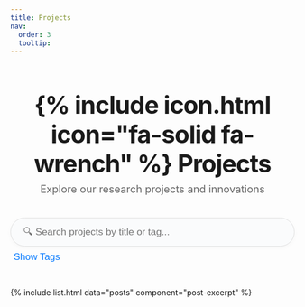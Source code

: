 ```yaml
---
title: Projects
nav:
  order: 3
  tooltip:
---
```


<div class="projects-header">
  <h1>{% include icon.html icon="fa-solid fa-wrench" %} Projects</h1>
  <p class="subtitle">Explore our research projects and innovations</p>
</div>

<div class="search-section">
  <div class="search-container">
    <input type="text" id="project-search" placeholder="🔍 Search projects by title or tag..." autocomplete="off">
    <div class="search-suggestions" id="search-suggestions"></div>
  </div>
  <div class="tags-collapsible">
    <button id="tags-toggle-btn" class="tags-toggle-btn">
      <span class="toggle-text">Show Tags</span>
      <i class="fa-solid fa-chevron-down"></i>
    </button>
    <div class="tags-content" id="tags-content">
      <!-- Tags will be rendered here by JS for better control -->
    </div>
  </div>
</div>

<div class="search-info" id="search-info"></div>

<div class="projects-list" id="projects-list">
  {% include list.html data="posts" component="post-excerpt" %}
</div>

<link rel="stylesheet" href="https://cdnjs.cloudflare.com/ajax/libs/font-awesome/6.4.2/css/all.min.css">
<script src="https://cdn.jsdelivr.net/npm/fuse.js@6.6.2"></script>
<script>
document.addEventListener('DOMContentLoaded', function() {
  // --- Collapsible tags ---
  const tagsToggleBtn = document.getElementById('tags-toggle-btn');
  const tagsContent = document.getElementById('tags-content');
  const toggleText = tagsToggleBtn.querySelector('.toggle-text');
  const toggleIcon = tagsToggleBtn.querySelector('i');
  let tagsExpanded = false;

  tagsToggleBtn.addEventListener('click', () => {
    tagsExpanded = !tagsExpanded;
    if (tagsExpanded) {
      tagsContent.classList.add('expanded');
      // Dynamically set max-height to fit all tags
      tagsContent.style.maxHeight = tagsContent.scrollHeight + "px";
      toggleText.textContent = 'Hide Tags';
      toggleIcon.classList.remove('fa-chevron-down');
      toggleIcon.classList.add('fa-chevron-up');
    } else {
      tagsContent.classList.remove('expanded');
      tagsContent.style.maxHeight = null;
      toggleText.textContent = 'Show Tags';
      toggleIcon.classList.remove('fa-chevron-up');
      toggleIcon.classList.add('fa-chevron-down');
    }
  });

  // --- Gather tags and projects ---
  const projectEls = Array.from(document.querySelectorAll('.post-excerpt'));
  const allTags = new Set();
  const projects = projectEls.map(post => {
    const title = post.querySelector('h3')?.textContent?.trim() || '';
    const tags = Array.from(post.querySelectorAll('.tag')).map(tag => {
      const t = tag.textContent.trim();
      allTags.add(t);
      return t;
    });
    return { title, tags, element: post };
  });
  const tagsArr = Array.from(allTags).sort();

  // --- Render tags as pills ---
  function renderTags() {
    tagsContent.innerHTML = tagsArr.map(tag =>
      `<span class="tag-pill" data-tag="${tag}">${tag}</span>`
    ).join('');
  }
  renderTags();

  // --- Tag click filters projects ---
  tagsContent.addEventListener('click', e => {
    if (e.target.classList.contains('tag-pill')) {
      const tag = e.target.dataset.tag;
      searchInput.value = tag;
      filterProjects(tag);
      suggestionsContainer.classList.remove('active');
    }
  });

  // --- Smart search with suggestions ---
  const searchInput = document.getElementById('project-search');
  const suggestionsContainer = document.getElementById('search-suggestions');
  const projectsList = document.getElementById('projects-list');

  // Fuse for projects and tags
  const fuse = new Fuse([
    ...projects.map(p => ({ type: 'project', value: p.title })),
    ...tagsArr.map(t => ({ type: 'tag', value: t }))
  ], {
    keys: ['value'],
    threshold: 0.3
  });

  function filterProjects(query) {
    const q = query.trim().toLowerCase();
    projectEls.forEach(post => post.style.display = '');
    if (!q) return;
    projectEls.forEach(post => {
      const title = post.querySelector('h3')?.textContent?.toLowerCase() || '';
      const tags = Array.from(post.querySelectorAll('.tag')).map(tag => tag.textContent.toLowerCase());
      if (!title.includes(q) && !tags.some(t => t.includes(q))) {
        post.style.display = 'none';
      }
    });
  }

  searchInput.addEventListener('input', (e) => {
    const value = e.target.value.trim();
    if (value.length < 1) {
      suggestionsContainer.classList.remove('active');
      filterProjects('');
      return;
    }
    const results = fuse.search(value).slice(0, 8);
    if (results.length > 0) {
      suggestionsContainer.innerHTML = results.map(r =>
        `<div class="suggestion-item" data-type="${r.item.type}" data-value="${r.item.value}">
          ${r.item.type === 'tag' ? '<i class="fa fa-tag"></i> ' : '<i class="fa fa-file-alt"></i> '}
          ${r.item.value}
        </div>`
      ).join('');
      suggestionsContainer.classList.add('active');
    } else {
      suggestionsContainer.classList.remove('active');
    }
    filterProjects(value);
  });

  suggestionsContainer.addEventListener('mousedown', (e) => {
    if (e.target.classList.contains('suggestion-item')) {
      const val = e.target.dataset.value;
      searchInput.value = val;
      filterProjects(val);
      suggestionsContainer.classList.remove('active');
    }
  });

  document.addEventListener('click', (e) => {
    if (!searchInput.contains(e.target) && !suggestionsContainer.contains(e.target)) {
      suggestionsContainer.classList.remove('active');
    }
  });
});
</script>

<style>
.projects-header {
  text-align: center;
  margin-bottom: 2.5rem;
}
.projects-header h1 {
  font-size: 2.7rem;
  font-weight: 700;
  letter-spacing: -1px;
  margin-bottom: 0.5rem;
}
.projects-header .subtitle {
  color: #666;
  font-size: 1.15rem;
  margin-top: 0;
}
.search-section {
  max-width: 650px;
  margin: 0 auto 2.5rem;
}
.search-container {
  position: relative;
  margin-bottom: 0.5rem;
}
#project-search {
  width: 100%;
  padding: 14px 22px;
  border: 1.5px solid #e0e0e0;
  border-radius: 30px;
  font-size: 1.08rem;
  background: #fafbfc;
  transition: border 0.2s;
  box-shadow: 0 2px 8px 0 rgba(0,0,0,0.03);
}
#project-search:focus {
  border: 1.5px solid #0077ff;
  outline: none;
  background: #fff;
}
.search-suggestions {
  position: absolute;
  top: 110%;
  left: 0;
  right: 0;
  background: #fff;
  border-radius: 12px;
  box-shadow: 0 8px 24px rgba(0,0,0,0.08);
  z-index: 1000;
  max-height: 260px;
  overflow-y: auto;
  display: none;
  border: 1px solid #e0e0e0;
}
.search-suggestions.active {
  display: block;
}
.suggestion-item {
  padding: 11px 20px;
  cursor: pointer;
  font-size: 1.04rem;
  display: flex;
  align-items: center;
  gap: 0.6em;
  color: #222;
  transition: background 0.15s;
}
.suggestion-item:hover {
  background: #f3f7fa;
}
.tags-collapsible {
  margin-top: 0.5rem;
  text-align: left;
}
.tags-toggle-btn {
  background: none;
  border: none;
  color: #0077ff;
  font-size: 1.05rem;
  cursor: pointer;
  display: flex;
  align-items: center;
  gap: 0.5em;
  margin-bottom: 0.2rem;
  font-weight: 500;
  transition: color 0.2s;
}
.tags-toggle-btn:hover {
  color: #0056b3;
}
.tags-content {
  max-height: 0;
  overflow: hidden;
  transition: max-height 0.35s cubic-bezier(.4,0,.2,1);
  margin-bottom: 0.5rem;
  padding-left: 2px;
}
.tags-content.expanded {
  /* Remove fixed max-height, let JS set it dynamically */
  padding-top: 0.5em;
}
.tag-pill {
  display: inline-block;
  background: linear-gradient(90deg,#e3f0ff 0,#f7faff 100%);
  color: #0077ff;
  border-radius: 18px;
  padding: 6px 16px;
  font-size: 0.98rem;
  margin: 0 7px 7px 0;
  cursor: pointer;
  border: 1px solid #d0e6ff;
  transition: background 0.18s, color 0.18s;
  font-weight: 500;
}
.tag-pill:hover {
  background: #0077ff;
  color: #fff;
}
.projects-list {
  margin-top: 2.5rem;
}
@media (max-width: 600px) {
  .projects-header h1 { font-size: 2rem; }
  .search-section { max-width: 98vw; }
  .tag-pill { font-size: 0.93rem; padding: 5px 12px; }
}
</style>
